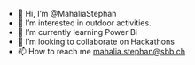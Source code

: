 - 👋 Hi, I’m @MahaliaStephan
- 👀 I’m interested in outdoor activities.
- 🌱 I’m currently learning Power Bi
- 💞️ I’m looking to collaborate on Hackathons
- 📫 How to reach me mahalia.stephan@sbb.ch

<!---
MahaliaStephan/MahaliaStephan is a ✨ special ✨ repository because its `README.md` (this file) appears on your GitHub profile.
You can click the Preview link to take a look at your changes.
--->
